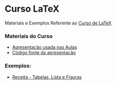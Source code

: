 Curso LaTeX
===========

Materiais e Exemplos Referente ao [Curso de LaTeX](http://www.mecajun.com.br/latex.html)

### Materiais do Curso
* [Apresentação usada nas Aulas](https://github.com/Mecajun/Curso_LaTeX/blob/master/cursolatex.pdf?raw=true)
* [Código fonte da apresentação](https://github.com/Mecajun/Curso_LaTeX/tree/master/Aulas)

### Exemplos:
* [Receita - Tabelas, Lista e Figuras](https://github.com/Mecajun/Curso_LaTeX/blob/master/exemplos/Receita/receitaOmelete.pdf?raw=true)
